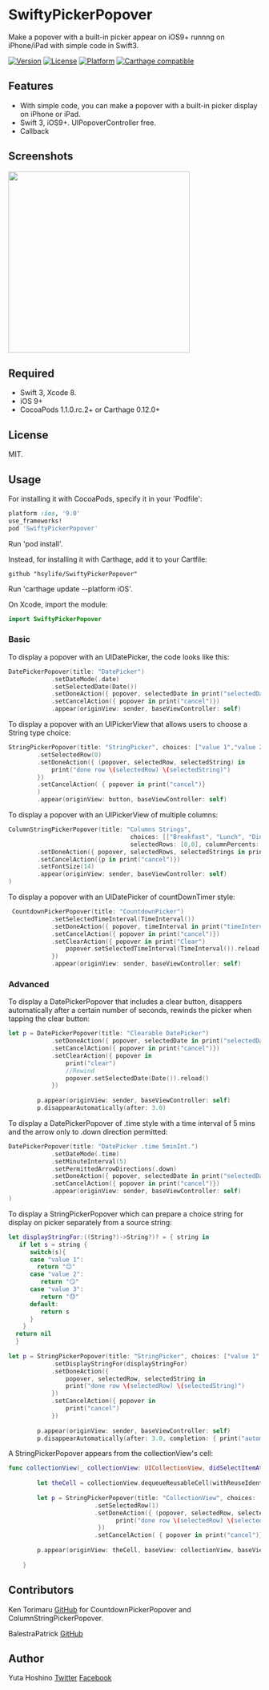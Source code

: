 # SwiftyPickerPopover
Make a popover with a built-in picker appear on iOS9+ runnng on iPhone/iPad with simple code in Swift3.

[![Version](https://img.shields.io/cocoapods/v/SwiftyPickerPopover.svg?style=flat)](http://cocoadocs.org/docsets/SwiftyPickerPopover) 
[![License](https://img.shields.io/cocoapods/l/SwiftyPickerPopover.svg?style=flat)](http://cocoadocs.org/docsets/SwiftyPickerPopover)
[![Platform](https://img.shields.io/cocoapods/p/SwiftyPickerPopover.svg?style=flat)](http://cocoadocs.org/docsets/SwiftyPickerPopover)
[![Carthage compatible](https://img.shields.io/badge/Carthage-compatible-4BC51D.svg?style=flat)](https://github.com/hsylife/SwiftyPickerPopover)

## Features
- With simple code, you can make a popover with a built-in picker display on iPhone or iPad.
- Swift 3, iOS9+. UIPopoverController free. 
- Callback

## Screenshots
<img src="README_resources/SwiftyPickerPopover_movie.gif" width="362">

## Required
- Swift 3, Xcode 8.
- iOS 9+
- CocoaPods 1.1.0.rc.2+ or Carthage 0.12.0+

## License
MIT.

## Usage
For installing it with CocoaPods, specify it in your 'Podfile':
```ruby
platform :ios, '9.0'
use_frameworks!
pod 'SwiftyPickerPopover'
```
Run 'pod install'.

Instead, for installing it with Carthage, add it to your Cartfile:
```
github "hsylife/SwiftyPickerPopover"
```
Run 'carthage update --platform iOS'.

On Xcode, import the module:
```swift
import SwiftyPickerPopover
```
### Basic
To display a popover with an UIDatePicker, the code looks like this:

```swift
DatePickerPopover(title: "DatePicker")
            .setDateMode(.date)
            .setSelectedDate(Date())
            .setDoneAction({ popover, selectedDate in print("selectedDate \(selectedDate)")})
            .setCancelAction({ popover in print("cancel")})
            .appear(originView: sender, baseViewController: self)
```

To display a popover with an UIPickerView that allows users to choose a String type choice:
```swift
StringPickerPopover(title: "StringPicker", choices: ["value 1","value 2","value 3"])
        .setSelectedRow(0)
        .setDoneAction({ (popover, selectedRow, selectedString) in
            print("done row \(selectedRow) \(selectedString)")
        })
        .setCancelAction( { popover in print("cancel")}
        )
        .appear(originView: button, baseViewController: self)
```

To display a popover with an UIPickerView of multiple columns:
```swift
ColumnStringPickerPopover(title: "Columns Strings",
                                  choices: [["Breakfast", "Lunch", "Dinner"],["Tacos", "Sushi", "Steak", "Waffles", "Burgers"]],
                                  selectedRows: [0,0], columnPercents: [0.5, 0.5])
        .setDoneAction({ popover, selectedRows, selectedStrings in print("selected rows \(selectedRows) strings \(selectedStrings)")})
        .setCancelAction({p in print("cancel")})
        .setFontSize(14)
        .appear(originView: sender, baseViewController: self)
)
```

To display a popover with an UIDatePicker of countDownTimer style:
```swift
 CountdownPickerPopover(title: "CountdownPicker")
            .setSelectedTimeInterval(TimeInterval())
            .setDoneAction({ popover, timeInterval in print("timeInterval \(timeInterval)")} )
            .setCancelAction({ popover in print("cancel")})
            .setClearAction({ popover in print("Clear")
                popover.setSelectedTimeInterval(TimeInterval()).reload()
            })
            .appear(originView: sender, baseViewController: self)
```

### Advanced
To display a DatePickerPopover that includes a clear button, disappers automatically after a certain number of seconds, rewinds the picker when tapping the clear button:
```swift
let p = DatePickerPopover(title: "Clearable DatePicker")
            .setDoneAction({ popover, selectedDate in print("selectedDate \(selectedDate)")} )
            .setCancelAction({ popover in print("cancel")})
            .setClearAction({ popover in
                print("clear")
                //Rewind
                popover.setSelectedDate(Date()).reload()
            })
            
        p.appear(originView: sender, baseViewController: self)
        p.disappearAutomatically(after: 3.0)
```

To display a DatePickerPopover of .time style with a time interval of 5 mins and the arrow only to .down direction permitted:
```swift
DatePickerPopover(title: "DatePicker .time 5minInt.")
            .setDateMode(.time)
            .setMinuteInterval(5)
            .setPermittedArrowDirections(.down)
            .setDoneAction({ popover, selectedDate in print("selectedDate \(selectedDate)")} )
            .setCancelAction({ popover in print("cancel")})
            .appear(originView: sender, baseViewController: self)
)
```

To display a StringPickerPopover which can prepare a choice string for display on picker separately from a source string:
```swift
let displayStringFor:((String?)->String?)? = { string in
   if let s = string {
      switch(s){
      case "value 1":
        return "😊"
      case "value 2":
         return "😏"
      case "value 3":
         return "😓"
      default:
         return s
      }
    }
  return nil
  }
        
let p = StringPickerPopover(title: "StringPicker", choices: ["value 1","value 2","value 3"])
            .setDisplayStringFor(displayStringFor)
            .setDoneAction({
                popover, selectedRow, selectedString in
                print("done row \(selectedRow) \(selectedString)")
            })
            .setCancelAction({ popover in
                print("cancel")
            })
            
        p.appear(originView: sender, baseViewController: self)
        p.disappearAutomatically(after: 3.0, completion: { print("automatically hidden")} )
```

A StringPickerPopover appears from the collectionView's cell:
```swift
func collectionView(_ collectionView: UICollectionView, didSelectItemAt indexPath: IndexPath) {
        
        let theCell = collectionView.dequeueReusableCell(withReuseIdentifier: "Cell", for: indexPath)
        
        let p = StringPickerPopover(title: "CollectionView", choices: ["value 1","value 2","value 3"])
                        .setSelectedRow(1)
                        .setDoneAction({ (popover, selectedRow, selectedString) in
                              print("done row \(selectedRow) \(selectedString)")
                         })
                        .setCancelAction( { popover in print("cancel")} )
        
        p.appear(originView: theCell, baseView: collectionView, baseViewController: self)
        
    }
```

## Contributors
Ken Torimaru  [GitHub](https://github.com/ktorimaru) for CountdownPickerPopover and ColumnStringPickerPopover.

BalestraPatrick [GitHub](https://github.com/BalestraPatrick)

## Author
Yuta Hoshino [Twitter](https://twitter.com/hsylife) [Facebook](https://www.facebook.com/yuta.hoshino)

